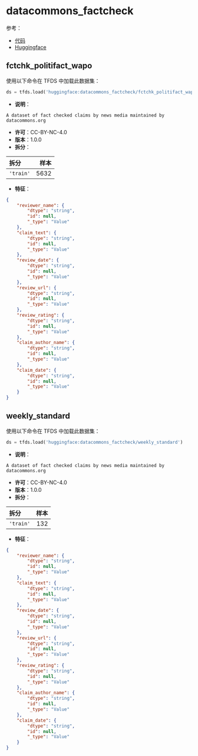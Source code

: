 # datacommons_factcheck

参考：

- [代码](https://github.com/huggingface/datasets/blob/master/datasets/datacommons_factcheck)
- [Huggingface](https://huggingface.co/datasets/datacommons_factcheck)

## fctchk_politifact_wapo

使用以下命令在 TFDS 中加载此数据集：

```python
ds = tfds.load('huggingface:datacommons_factcheck/fctchk_politifact_wapo')
```

- **说明**：

```
A dataset of fact checked claims by news media maintained by datacommons.org
```

- **许可**：CC-BY-NC-4.0
- **版本**：1.0.0
- **拆分**：

拆分 | 样本
:-- | --:
`'train'` | 5632

- **特征**：

```json
{
    "reviewer_name": {
        "dtype": "string",
        "id": null,
        "_type": "Value"
    },
    "claim_text": {
        "dtype": "string",
        "id": null,
        "_type": "Value"
    },
    "review_date": {
        "dtype": "string",
        "id": null,
        "_type": "Value"
    },
    "review_url": {
        "dtype": "string",
        "id": null,
        "_type": "Value"
    },
    "review_rating": {
        "dtype": "string",
        "id": null,
        "_type": "Value"
    },
    "claim_author_name": {
        "dtype": "string",
        "id": null,
        "_type": "Value"
    },
    "claim_date": {
        "dtype": "string",
        "id": null,
        "_type": "Value"
    }
}
```

## weekly_standard

使用以下命令在 TFDS 中加载此数据集：

```python
ds = tfds.load('huggingface:datacommons_factcheck/weekly_standard')
```

- **说明**：

```
A dataset of fact checked claims by news media maintained by datacommons.org
```

- **许可**：CC-BY-NC-4.0
- **版本**：1.0.0
- **拆分**：

拆分 | 样本
:-- | --:
`'train'` | 132

- **特征**：

```json
{
    "reviewer_name": {
        "dtype": "string",
        "id": null,
        "_type": "Value"
    },
    "claim_text": {
        "dtype": "string",
        "id": null,
        "_type": "Value"
    },
    "review_date": {
        "dtype": "string",
        "id": null,
        "_type": "Value"
    },
    "review_url": {
        "dtype": "string",
        "id": null,
        "_type": "Value"
    },
    "review_rating": {
        "dtype": "string",
        "id": null,
        "_type": "Value"
    },
    "claim_author_name": {
        "dtype": "string",
        "id": null,
        "_type": "Value"
    },
    "claim_date": {
        "dtype": "string",
        "id": null,
        "_type": "Value"
    }
}
```
